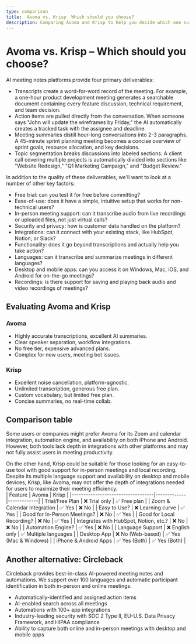 ```yaml
---
type: comparison
title:  Avoma vs. Krisp  Which should you choose?
description: Comparing Avoma and Krisp to help you decide which one suits your needs better. Also, explore an alternative: Circleback.
---
```


# Avoma vs. Krisp – Which should you choose?  
AI meeting notes platforms provide four primary deliverables:  
  
* Transcripts create a word-for-word record of the meeting. For example, a one-hour product development meeting generates a searchable document containing every feature discussion, technical requirement, and team decision.  
* Action items are pulled directly from the conversation. When someone says "John will update the wireframes by Friday," the AI automatically creates a tracked task with the assignee and deadline.  
* Meeting summaries distill hour-long conversations into 2-3 paragraphs. A 45-minute sprint planning meeting becomes a concise overview of sprint goals, resource allocation, and key decisions.  
* Topic segmentation breaks discussions into labeled sections. A client call covering multiple projects is automatically divided into sections like "Website Redesign," "Q1 Marketing Campaign," and "Budget Review."  
  
In addition to the quality of these deliverables, we'll want to look at a number of other key factors:  
  
* Free trial: can you test it for free before committing?  
* Ease-of-use: does it have a simple, intuitive setup that works for non-technical users?  
* In-person meeting support: can it transcribe audio from live recordings or uploaded files, not just virtual calls?  
* Security and privacy: how is customer data handled on the platform?  
* Integrations: can it connect with your existing stack, like HubSpot, Notion, or Slack?  
* Functionality: does it go beyond transcriptions and actually help you take action?  
* Languages: can it transcribe and summarize meetings in different languages?  
* Desktop and mobile apps: can you access it on Windows, Mac, iOS, and Android for on-the-go meetings?  
* Recordings: is there support for saving and playing back audio and video recordings of meetings?    
## Evaluating Avoma and Krisp  
### Avoma
- Highly accurate transcriptions, excellent AI summaries.
- Clear speaker separation, workflow integrations. 
- No free tier, expensive advanced plans.
- Complex for new users, meeting bot issues.

### Krisp
- Excellent noise cancellation, platform-agnostic.
- Unlimited transcription, generous free plan.
- Custom vocabulary, but limited free plan.
- Concise summaries, no real-time collab.  
## Comparison table    
Some users or companies might prefer Avoma for its Zoom and calendar integration, automation engine, and availability on both iPhone and Android. However, both tools lack depth in integrations with other platforms and may not fully assist users in meeting productivity.

On the other hand, Krisp could be suitable for those looking for an easy-to-use tool with good support for in-person meetings and local recording. Despite its multiple language support and availability on desktop and mobile devices, Krisp, like Avoma, may not offer the depth of integrations needed for users to maximize their meeting efficiency.  
| Feature                           | Avoma       | Krisp       |
|-----------------------------------|-------------|-------------|
| Trial/Free Plan                   | ❌ Trial only | ✅ Free plan |
| Zoom & Calendar Integration        | ✅ Yes       | ❌ No        |
| Easy to Use?                       | ❌ Learning curve | ✅ Yes |
| Good for In-Person Meetings?       | ❌ No        | ✅ Yes       |
| Good for Local Recording?          | ❌ No        | ✅ Yes       |
| Integrates with HubSpot, Notion, etc.? | ❌ No    | ❌ No        |
| Automation Engine?                 | ✅ Yes       | ❌ No        |
| Language Support                   | ❌ English only | ✅ Multiple languages |
| Desktop App                       | ❌ No (Web-based) | ✅ Yes (Mac & Windows) |
| iPhone & Android Apps             | ✅ Yes (Both) | ✅ Yes (Both) |  
## Another alternative: Circleback  
Circleback provides best-in-class AI-powered meeting notes and automations. We support over 100 languages and automatic participant identification in both in-person and online meetings.  
  
* Automatically-identified and assigned action items  
* AI-enabled search across all meetings  
* Automations with 100+ app integrations  
* Industry-leading security with SOC 2 Type II, EU-U.S. Data Privacy Framework, and HIPAA compliance  
* Ability to capture both online and in-person meetings with desktop and mobile apps  